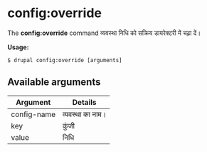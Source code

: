 # config:override
The **config:override** command व्यवस्था निधि को सक्रिय डायरेक्टरी में चढ़ा दें।

**Usage:**
```
$ drupal config:override [arguments] 
```

## Available arguments
Argument | Details
---------|-------------
config-name | व्यवस्था का नाम।
key | कुंजी
value | निधि
